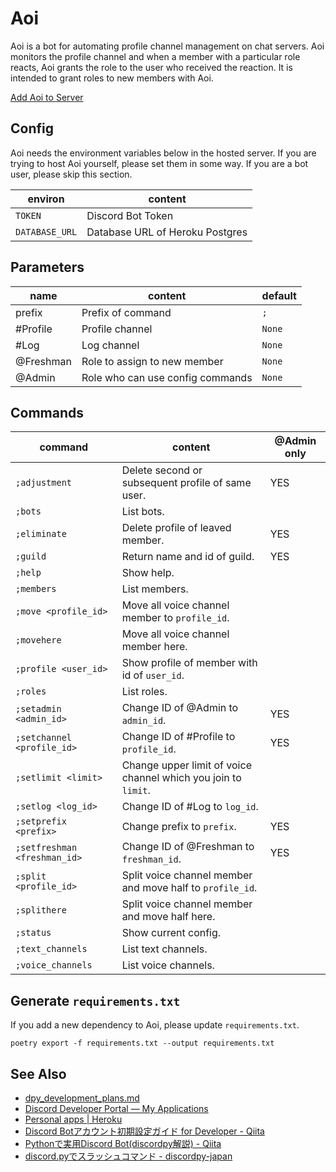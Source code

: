 # Aoi
Aoi is a bot for automating profile channel management on chat servers.
Aoi monitors the profile channel and when a member with a particular role reacts, Aoi grants the role to the user who received the reaction.
It is intended to grant roles to new members with Aoi.

[Add Aoi to Server](https://discord.com/api/oauth2/authorize?client_id=1004329762484916304&permissions=2416126992&scope=bot)

## Config
Aoi needs the environment variables below in the hosted server.
If you are trying to host Aoi yourself, please set them in some way.
If you are a bot user, please skip this section.

|    environ     |             content             |
| -------------- | ------------------------------- |
| `TOKEN`        | Discord Bot Token               |
| `DATABASE_URL` | Database URL of Heroku Postgres |

## Parameters

|   name   |             content              | default |
| -------- | -------------------------------- | ------- |
| prefix   | Prefix of command                | `;`     |
| #Profile | Profile channel                  | `None`  |
| #Log     | Log channel                      | `None`  |
| @Freshman  | Role to assign to new member     | `None`  |
| @Admin   | Role who can use config commands | `None`  |


## Commands

|           command           |                            content                             | @Admin only |
| --------------------------- | -------------------------------------------------------------- | ----------- |
| `;adjustment`               | Delete second or subsequent profile of same user.              | YES         |
| `;bots`                     | List bots.                                                     |             |
| `;eliminate`                | Delete profile of leaved member.                               | YES         |
| `;guild`                    | Return name and id of guild.                                   | YES         |
| `;help`                     | Show help.                                                     |             |
| `;members`                  | List members.                                                  |             |
| `;move <profile_id>`        | Move all voice channel member to `profile_id`.                 |             |
| `;movehere`                 | Move all voice channel member here.                            |             |
| `;profile <user_id>`        | Show profile of member with id of `user_id`.                   |             |
| `;roles`                    | List roles.                                                    |             |
| `;setadmin <admin_id>` | Change ID of @Admin to `admin_id`.                        | YES         |
| `;setchannel <profile_id>`  | Change ID of #Profile to `profile_id`.                         | YES         |
| `;setlimit <limit>`         | Change upper limit of voice channel which you join to `limit`. |             |
| `;setlog <log_id>`          | Change ID of #Log to `log_id`.                                 |             |
| `;setprefix <prefix>`       | Change prefix to `prefix`.                                     | YES         |
| `;setfreshman <freshman_id>`        | Change ID of @Freshman to `freshman_id`.                             | YES         |
| `;split <profile_id>`       | Split voice channel member and move half to `profile_id`.      |             |
| `;splithere`                | Split voice channel member and move half here.                 |             |
| `;status`                   | Show current config.                                           |             |
| `;text_channels`            | List text channels.                                            |             |
| `;voice_channels`           | List voice channels.                                           |             |

## Generate `requirements.txt`
If you add a new dependency to Aoi, please update `requirements.txt`.

```
poetry export -f requirements.txt --output requirements.txt
```

## See Also
- [dpy\_development\_plans\.md](https://gist.github.com/Rapptz/c4324f17a80c94776832430007ad40e6)
- [Discord Developer Portal — My Applications](https://discord.com/developers/applications)
- [Personal apps \| Heroku](https://dashboard.heroku.com/apps)
- [Discord Botアカウント初期設定ガイド for Developer \- Qiita](https://qiita.com/1ntegrale9/items/cb285053f2fa5d0cccdf)
- [Pythonで実用Discord Bot\(discordpy解説\) \- Qiita](https://qiita.com/1ntegrale9/items/9d570ef8175cf178468f)
- [discord\.pyでスラッシュコマンド \- discordpy\-japan](https://scrapbox.io/discordpy-japan/discord.py%E3%81%A7%E3%82%B9%E3%83%A9%E3%83%83%E3%82%B7%E3%83%A5%E3%82%B3%E3%83%9E%E3%83%B3%E3%83%89)
